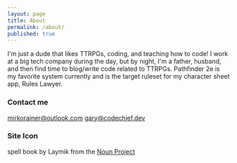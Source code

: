 ```yaml
---
layout: page
title: About
permalink: /about/
published: true
---
```


I'm just a dude that likes TTRPGs, coding, and teaching how to code! I work at a big tech company during the day, but by night, I'm a father, husband, and then find time to blog/write code related to TTRPGs. Pathfinder 2e is my favorite system currently and is the target ruleset for my character sheet app, Rules Lawyer.

### Contact me

[mirkorainer@outlook.com](mailto:mirkorainer@outlook.com)
[gary@codechief.dev](mailto:gary@codechief.dev)

### Site Icon

spell book by Laymik from the [Noun Project](https://thenounproject.com/term/spell-book/3108219/)
